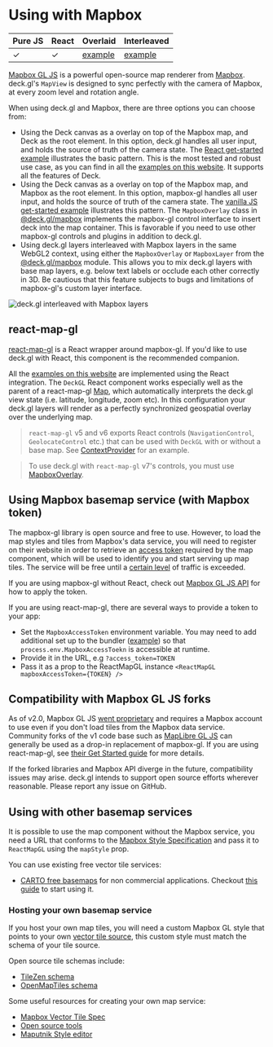 # Using with Mapbox

| Pure JS | React | Overlaid | Interleaved |
| ----- | ----- | ----- | ----- |
|  ✓ | ✓ | [example](https://github.com/visgl/deck.gl/tree/master/examples/get-started/pure-js/mapbox) | [example](https://deck.gl/gallery/mapbox-layer) |

[Mapbox GL JS](https://github.com/mapbox/mapbox-gl-js) is a powerful open-source map renderer from [Mapbox](https://mapbox.com). deck.gl's `MapView` is designed to sync perfectly with the camera of Mapbox, at every zoom level and rotation angle.

When using deck.gl and Mapbox, there are three options you can choose from:

- Using the Deck canvas as a overlay on top of the Mapbox map, and Deck as the root element. In this option, deck.gl handles all user input, and holds the source of truth of the camera state. The [React get-started example](https://github.com/visgl/deck.gl/tree/master/examples/get-started/react/mapbox/) illustrates the basic pattern. This is the most tested and robust use case, as you can find in all the [examples on this website](https://deck.gl/examples/website). It supports all the features of Deck.
- Using the Deck canvas as a overlay on top of the Mapbox map, and Mapbox as the root element. In this option, mapbox-gl handles all user input, and holds the source of truth of the camera state. The [vanilla JS get-started example](https://github.com/visgl/deck.gl/tree/master/examples/get-started/pure-js/mapbox/) illustrates this pattern. The `MapboxOverlay` class in [@deck.gl/mapbox](../../api-reference/mapbox/overview.md) implements the mapbox-gl control interface to insert deck into the map container. This is favorable if you need to use other mapbox-gl controls and plugins in addition to deck.gl.
- Using deck.gl layers interleaved with Mapbox layers in the same WebGL2 context, using either the `MapboxOverlay` or `MapboxLayer` from the [@deck.gl/mapbox](../../api-reference/mapbox/overview.md) module. This allows you to mix deck.gl layers with base map layers, e.g. below text labels or occlude each other correctly in 3D. Be cautious that this feature subjects to bugs and limitations of mapbox-gl's custom layer interface.

![deck.gl interleaved with Mapbox layers](https://raw.github.com/visgl/deck.gl-data/master/images/whats-new/mapbox-layers.jpg)

## react-map-gl

[react-map-gl](https://github.com/visgl/react-map-gl) is a React wrapper around mapbox-gl. If you'd like to use deck.gl with React, this component is the recommended companion.

All the [examples on this website](https://github.com/visgl/deck.gl/tree/master/examples/website) are implemented using the React integration. The `DeckGL` React component works especially well as the parent of a react-map-gl [Map](https://visgl.github.io/react-map-gl/docs/api-reference/map), which automatically interprets the deck.gl view state (i.e. latitude, longitude, zoom etc). In this configuration your deck.gl layers will render as a perfectly synchronized geospatial overlay over the underlying map.

> `react-map-gl` v5 and v6 exports React controls (`NavigationControl`, `GeolocateControl` etc.) that can be used with `DeckGL` with or without a base map. See [ContextProvider](../../api-reference/react/deckgl.md#contextprovider) for an example.

> To use deck.gl with `react-map-gl` v7's controls, you must use [MapboxOverlay](https://deck.gl/docs/api-reference/mapbox/mapbox-overlay#using-with-react-map-gl).

## Using Mapbox basemap service (with Mapbox token)

The mapbox-gl library is open source and free to use. However, to load the map styles and tiles from Mapbox's data service, you will need to register on their website in order to retrieve an [access token](https://docs.mapbox.com/help/how-mapbox-works/access-tokens/) required by the map component, which will be used to identify you and start serving up map tiles. The service will be free until a [certain level](https://www.mapbox.com/pricing/) of traffic is exceeded.

If you are using mapbox-gl without React, check out [Mapbox GL JS API](https://docs.mapbox.com/mapbox-gl-js/api/#accesstoken) for how to apply the token.

If you are using react-map-gl, there are several ways to provide a token to your app:

* Set the `MapboxAccessToken` environment variable. You may need to add additional set up to the bundler ([example](https://webpack.js.org/plugins/environment-plugin/)) so that `process.env.MapboxAccessToekn` is accessible at runtime.
* Provide it in the URL, e.g `?access_token=TOKEN`
* Pass it as a prop to the ReactMapGL instance `<ReactMapGL mapboxAccessToken={TOKEN} />`

## Compatibility with Mapbox GL JS forks

As of v2.0, Mapbox GL JS [went proprietary](https://github.com/mapbox/mapbox-gl-js/blob/main/CHANGELOG.md#200) and requires a Mapbox account to use even if you don't load tiles from the Mapbox data service. Community forks of the v1 code base such as [MapLibre GL JS](https://maplibre.org) can generally be used as a drop-in replacement of mapbox-gl. If you are using react-map-gl, see [their Get Started guide](http://visgl.github.io/react-map-gl/docs/get-started) for more details.

If the forked libraries and Mapbox API diverge in the future, compatibility issues may arise. deck.gl intends to support open source efforts wherever reasonable. Please report any issue on GitHub.

## Using with other basemap services

It is possible to use the map component without the Mapbox service, you need a URL that conforms to the [Mapbox Style Specification](https://www.mapbox.com/mapbox-gl-js/style-spec) and pass it to `ReactMapGL` using the `mapStyle` prop.

You can use existing free vector tile services:

- [CARTO free basemaps](https://carto.com/basemaps) for non commercial applications. Checkout [this guide](../../api-reference/carto/basemap.md) to start using it.

### Hosting your own basemap service

If you host your own map tiles, you will need a custom Mapbox GL style that points to your own [vector tile source](https://www.mapbox.com/mapbox-gl-js/style-spec/), this custom style must match the schema of your tile source.

Open source tile schemas include:

- [TileZen schema](https://tilezen.readthedocs.io/en/latest/layers/)
- [OpenMapTiles schema ](https://openmaptiles.org/schema/)

Some useful resources for creating your own map service:

- [Mapbox Vector Tile Spec](https://www.mapbox.com/developers/vector-tiles/)
- [Open source tools](https://github.com/mapbox/awesome-vector-tiles)
- [Maputnik Style editor](https://maputnik.github.io)